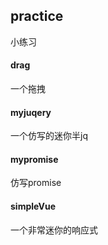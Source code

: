 ## practice
小练习
#### drag
一个拖拽
#### myjuqery
一个仿写的迷你半jq
#### mypromise
仿写promise
#### simpleVue
一个非常迷你的响应式
